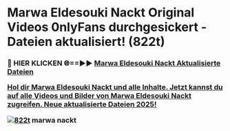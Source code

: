 # Marwa Eldesouki Nackt Original Videos 0nlyFans durchgesickert - Dateien aktualisiert! (822t)

<h3>🔴 HIER KLICKEN 🌐==►► <a href="https://tinyurl.com/h6vf6nb8" rel="nofollow">Marwa Eldesouki Nackt Aktualisierte Dateien

Hol dir Marwa Eldesouki Nackt und alle Inhalte. Jetzt kannst du auf alle Videos und Bilder von Marwa Eldesouki Nackt zugreifen. Neue aktualisierte Dateien 2025!

[![822t](https://i.imgur.com/sD4kR3V.gif)](https://tinyurl.com/h6vf6nb8)
marwa nackt
